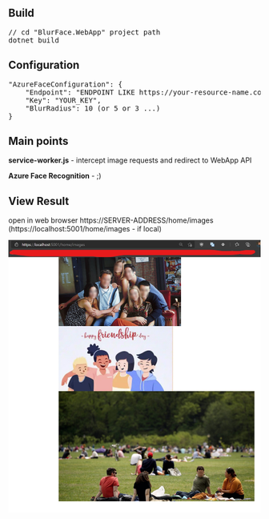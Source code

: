 ﻿<h2>Build</h2>
<pre>
// cd "BlurFace.WebApp" project path
dotnet build
</pre>

<h2>Configuration</h2>
<pre>
"AzureFaceConfiguration": {
    "Endpoint": "ENDPOINT LIKE https://your-resource-name.cognitiveservices.azure.com/",
    "Key": "YOUR_KEY",
    "BlurRadius": 10 (or 5 or 3 ...)
}
</pre>

<h2>Main points</h2>
<p>
<strong>service-worker.js</strong> - intercept image requests and redirect to WebApp API
</p>

<p>
<strong>Azure Face Recognition</strong> - ;)
</p>

<h2>View Result</h2>
<p>
open in web browser https://SERVER-ADDRESS/home/images (https://localhost:5001/home/images - if local)
</p>

![Result](wwwroot/images/Result.jpg)